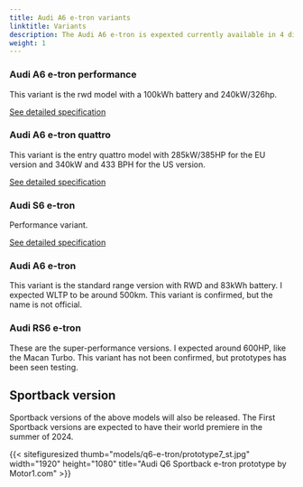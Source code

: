 ```yaml
---
title: Audi A6 e-tron variants
linktitle: Variants
description: The Audi A6 e-tron is expexted currently available in 4 different variants, with more expected variants.
weight: 1
---
```


<!-- markdownlint-disable MD033 -->
### Audi A6 e-tron performance

This variant is the rwd model with a 100kWh battery and 240kW/326hp.

[See detailed specification](../specifications/#audi-q6-e-tron-performance)

### Audi A6 e-tron quattro

This variant is the entry quattro model with 285kW/385HP for the EU version and 340kW and 433 BPH for the US version.

[See detailed specification](../specifications/#audi-q6-e-tron-quattro)

### Audi S6 e-tron

Performance variant. 

[See detailed specification](../specifications/#audi-sq6-e-tron)

### Audi A6 e-tron

This variant is the standard range version with RWD and 83kWh battery. I expected WLTP to be around 500km. This variant is confirmed, but the name is not official. 


### Audi RS6 e-tron 

These are the super-performance versions. I expected around 600HP, like the Macan Turbo. This variant has not been confirmed, but prototypes has been seen testing.


## Sportback version

Sportback versions of the above models will also be released. The First Sportback versions are expected to have their world premiere in the summer of 2024.


{{< sitefiguresized thumb="models/q6-e-tron/prototype7_st.jpg" width="1920" height="1080" title="Audi Q6 Sportback e-tron prototype by Motor1.com" >}}